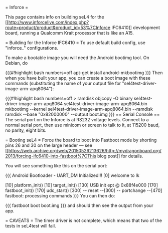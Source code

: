 = Inforce =

This page contains info on building seL4 for the
\[\[<http://www.inforcelive.com/index.php?route=product/product&product_id=53%7CInforce>
IFC6410\]\] development board, running a Qualcomm Krait processor that
is like an A15.

= Building for the Inforce IFC6410 = To use default build config, use
"inforce\_" configurations.

To make a bootable image you will need the Android bootimg tool. On
Debian, do

{{{\#!highlight bash numbers=off apt-get install android-mkbootimg }}}
Then when you have built your app, you can create a boot image with
these commands (substituting the name of your output file for
"sel4test-driver-image-arm-apq8064"):

{{{\#!highlight bash numbers=off &gt; ramdisk objcopy -O binary
sel4test-driver-image-arm-apq8064 sel4test-driver-image-arm-apq8064.bin
mkbootimg --kernel sel4test-driver-image-arm-apq8064.bin --ramdisk
ramdisk --base "0x82000000" --output boot.img }}} == Serial Console ==
The serial port on the Inforce is at RS232 voltage levels. Connect to a
normal serial port, then use minicom or screen to talk to it, at 115200
baud, no parity, eight bits.

= Booting seL4 = Force the board to boot into Fastboot mode by shorting
pins 26 and 30 on the large header — see
\[\[<https://web.archive.org/web/20150526213626/http://mydragonboard.org/2013/forcing-ifc6410-into-fastboot%7CThis>
blog post\]\] for details.

You will see something like this on the serial port:

{{{ Android Bootloader - UART\_DM Initialized!!! \[0\] welcome to lk

\[10\] platform\_init() \[10\] target\_init() \[130\] USB init ept @
0x88f4e000 \[170\] fastboot\_init() \[170\] udc\_start() \[300\] --
reset --\[300\] -- portchange --\[470\] fastboot: processing commands
}}} You can then do:

{{{ fastboot boot boot.img }}} and should then see the output from your
app.

= CAVEATS = The timer driver is not complete, which means that two of
the tests in seL4test will fail.
